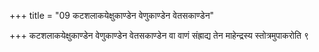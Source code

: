 +++
title = "09 कटशलाकयेक्षुकाण्डेन वेणुकाण्डेन वेतसकाण्डेन"

+++
कटशलाकयेक्षुकाण्डेन वेणुकाण्डेन वेतसकाण्डेन वा वाणं संह्राद्य तेन माहेन्द्रस्य स्तोत्रमुपाकरोति ९